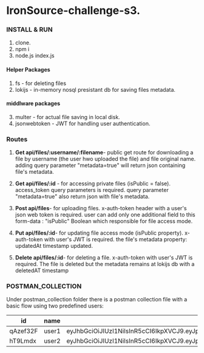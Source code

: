 # IronSource-challenge-s3.

### INSTALL & RUN
1. clone.
2. npm i
3. node.js index.js

#### Helper Packages
1. fs - for deleting files
2. lokijs - in-memory nosql presistant db for saving files metadata.
#### middlware packages
3. multer - for actual file saving in local disk.
4. jsonwebtoken - JWT for handling user authentication. 

### Routes
1. **Get api/files/:username/:filename**- public get route for downloading a file by username (the user hwo uploaded the file) and file original name.
adding query parameter "metadata=true" will return json containing file's metadata.

2. **Get api/files/:id** - for accessing private files (isPublic = false). access_token query parameters is required.
query parameter "metadata=true" also return json with file's metadata. 
3. **Post api/files**- for uploading files. x-auth-token header with a user's json web token is required.
user can add only one additional field to this form-data : "isPublic" Boolean which responsible for file access mode. 

4. **Put api/files/:id**- for updating file access mode (isPublic property). x-auth-token with user's JWT is required.
the file's metadata property: updatedAt timestamp updated. 

5. **Delete api/files/:id**- for deleting a file.
x-auth-token with user's JWT is required.
The file is deleted but the metadata remains at lokijs db with a deletedAT timestamp

### POSTMAN_COLLECTION
Under postman_collection folder there is a postman collection file with a basic flow using two predefined users: 

|id|name|jwt(access_token)|
|-|-|-|
|qAzef32F|user1|eyJhbGciOiJIUzI1NiIsInR5cCI6IkpXVCJ9.eyJpZCI6InFBemVmMzJGIiwibmFtZSI6InVzZXIxIn0.MCnE0A9zSIvXRjeaApxMzuMPr_cjQp1UDtQK0UuCDTw|
|hT9Lmdx|user2|eyJhbGciOiJIUzI1NiIsInR5cCI6IkpXVCJ9.eyJpZCI6ImhUOUxtZHgiLCJuYW1lIjoidXNlcjIifQ.Inq84KA7qi3i_RIq73AErlEcR9NOnMWeEqFHSnFNoH0|
